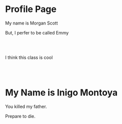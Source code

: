 <h1>Profile Page</h1>
<p> 
  <p> My name is Morgan Scott </P>
<p> 
  <p> But, I perfer to be called Emmy </p>
<br> </br>
<p> I think this class is cool </P>
<br> </br>
<h1>My Name is Inigo Montoya</h1>
<p>You killed my father.</p>
<p>Prepare to die.</p>
